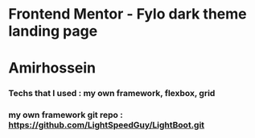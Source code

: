 # Frontend Mentor - Fylo dark theme landing page

# Amirhossein 

### Techs that I used : my own framework, flexbox, grid

### my own framework git repo : https://github.com/LightSpeedGuy/LightBoot.git


